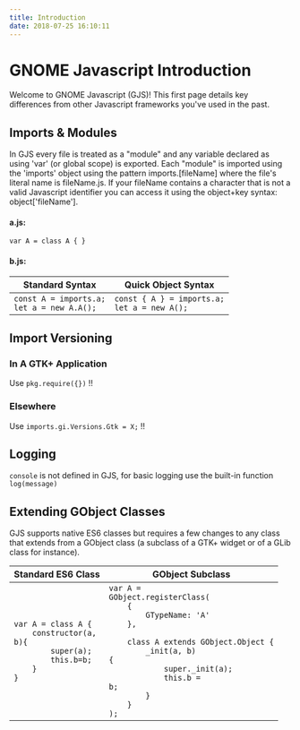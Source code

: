 ```yaml
---
title: Introduction
date: 2018-07-25 16:10:11
---
```

# GNOME Javascript Introduction

Welcome to GNOME Javascript (GJS)! This first page details key differences from other Javascript frameworks you've used in the past.

## Imports & Modules

In GJS every file is treated as a "module" and any variable declared as using 'var' (or global scope) is exported. Each "module" is imported using the 'imports' object using the pattern imports.[fileName] where the file's literal name is fileName.js. If your fileName contains a character that is not a valid Javascript identifier you can access it using the object+key syntax: object['fileName'].

#### a.js:
<code>var A = class A { }
</code>

#### b.js:
| Standard Syntax | Quick Object Syntax |
|-----------------|---------------------|
|<code>const A = imports.a;<br/>let a = new A.A();</code>|<code>const { A } = imports.a;<br/>let a = new A();</code>|

## Import Versioning

### In A GTK+ Application

Use `pkg.require({})` !!

### Elsewhere

Use `imports.gi.Versions.Gtk = X;` !!

## Logging

`console` is not defined in GJS, for basic logging use the built-in function `log(message)`

## Extending GObject Classes

GJS supports native ES6 classes but requires a few changes to any class that extends from a GObject class (a subclass of a GTK+ widget or of a GLib class for instance). 

|Standard ES6 Class|GObject Subclass|
|-|-|
|<code>var A = class A {<br />&nbsp;&nbsp;&nbsp;&nbsp;constructor(a, b){<br />&nbsp;&nbsp;&nbsp;&nbsp;&nbsp;&nbsp;&nbsp;&nbsp;super(a);<br />&nbsp;&nbsp;&nbsp;&nbsp;&nbsp;&nbsp;&nbsp;&nbsp;this.b=b;<br />&nbsp;&nbsp;&nbsp;&nbsp;}<br />}</code>|<code>var A = GObject.registerClass(<br/>&nbsp;&nbsp;&nbsp;&nbsp;{<br/>&nbsp;&nbsp;&nbsp;&nbsp;&nbsp;&nbsp;&nbsp;&nbsp;GTypeName: 'A'<br/>&nbsp;&nbsp;&nbsp;&nbsp;}, <br/>&nbsp;&nbsp;&nbsp;&nbsp;class A extends GObject.Object {<br/>&nbsp;&nbsp;&nbsp;&nbsp;&nbsp;&nbsp;&nbsp;&nbsp;_init(a, b) {<br/>&nbsp;&nbsp;&nbsp;&nbsp;&nbsp;&nbsp;&nbsp;&nbsp;&nbsp;&nbsp;&nbsp;&nbsp;super._init(a);<br/>&nbsp;&nbsp;&nbsp;&nbsp;&nbsp;&nbsp;&nbsp;&nbsp;&nbsp;&nbsp;&nbsp;&nbsp;this.b = b;&nbsp;&nbsp;&nbsp;&nbsp;&nbsp;&nbsp;&nbsp;&nbsp;&nbsp;&nbsp;&nbsp;&nbsp;<br>&nbsp;&nbsp;&nbsp;&nbsp;&nbsp;&nbsp;&nbsp;&nbsp;}<br>&nbsp;&nbsp;&nbsp;&nbsp;}<br/>);</code>
